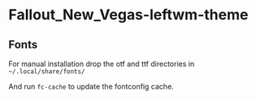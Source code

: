 # Fallout_New_Vegas-leftwm-theme

## Fonts

For manual installation drop the otf and ttf directories in `~/.local/share/fonts/`

And run `fc-cache` to update the fontconfig cache.
